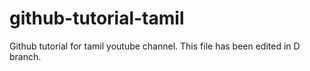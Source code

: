 # github-tutorial-tamil
Github tutorial for tamil youtube channel.
This file has been edited in D branch.